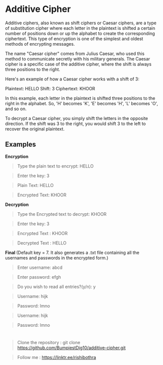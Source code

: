 # Additive Cipher
Additive ciphers, also known as shift ciphers or Caesar ciphers, are a type of substitution cipher where each letter in the plaintext is shifted a certain number of positions down or up the alphabet to create the corresponding ciphertext. This type of encryption is one of the simplest and oldest methods of encrypting messages.

The name "Caesar cipher" comes from Julius Caesar, who used this method to communicate secretly with his military generals. The Caesar cipher is a specific case of the additive cipher, where the shift is always three positions to the right.

Here's an example of how a Caesar cipher works with a shift of 3:

Plaintext: HELLO
Shift: 3
Ciphertext: KHOOR

In this example, each letter in the plaintext is shifted three positions to the right in the alphabet. So, 'H' becomes 'K', 'E' becomes 'H', 'L' becomes 'O', and so on.

To decrypt a Caesar cipher, you simply shift the letters in the opposite direction. If the shift was 3 to the right, you would shift 3 to the left to recover the original plaintext.

## Examples
<b> Encryption </b>

> Type the plain text to encrypt: HELLO

> Enter the key: 3

> Plain Text: HELLO

> Encrypted Text: KHOOR

<b> Decryption </b>

> Type the Encrypted text to decrypt: KHOOR

> Enter the key: 3

> Encrypted Text : KHOOR

> Decrypted Text : HELLO

<b> Final </b> (Default key = 7. It also generates a .txt file containing all the usernames and passwords in the encrypted form.)

> Enter username: abcd

> Enter password: efgh

> Do you wish to read all entries?(y/n): y

> Username: hijk

> Password: lmno

> Username: hijk

> Password: lmno

#

> Clone the repository : git clone https://github.com/BumpiestDig10/additive-cipher.git

> Follow me : https://linktr.ee/rishibothra